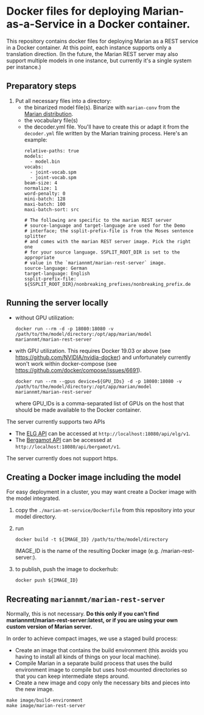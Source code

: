 # Docker files for deploying Marian-as-a-Service in a Docker container.

This repository contains docker files for deploying Marian as a REST service in a Docker container.
At this point, each instance supports only a translation direction. (In the future, the Marian REST server may also support multiple models in one instance, but currently it's a single system per instance.)

## Preparatory steps

1. Put all necessary files into a directory:
   - the binarized model file(s). Binarize with `marian-conv` from the [Marian distribution](https://github.com/marian-nmt/marian-dev).
   - the vocabulary file(s)
   - the decoder.yml file. You'll have to create this or adapt it from the `decoder.yml` file written
     by the Marian training process. Here's an example:
     ```
     relative-paths: true
     models:
       - model.bin
     vocabs:
       - joint-vocab.spm
       - joint-vocab.spm
     beam-size: 4
     normalize: 1
     word-penalty: 0
     mini-batch: 128
     maxi-batch: 100
     maxi-batch-sort: src

     # The following are specific to the marian REST server
     # source-language and target-language are used for the Demo
     # interface; the ssplit-prefix-file is from the Moses sentence splitter
     # and comes with the marian REST server image. Pick the right one
     # for your source language. SSPLIT_ROOT_DIR is set to the appropriate
     # value in the `mariannmt/marian-rest-server` image.
     source-language: German
     target-language: English
     ssplit-prefix-file: ${SSPLIT_ROOT_DIR}/nonbreaking_prefixes/nonbreaking_prefix.de
     ```
## Running the server locally
   - without GPU utilization:
     ```
     docker run --rm -d -p 18080:18080 -v /path/to/the/model/directory:/opt/app/marian/model mariannmt/marian-rest-server
     ```
   - with GPU utilization. This requires Docker 19.03 or above (see https://github.com/NVIDIA/nvidia-docker)
     and unfortunately currently won't work within docker-compose (see https://github.com/docker/compose/issues/6691).
     ```
     docker run --rm --gpus device=${GPU_IDs} -d -p 18080:18080 -v /path/to/the/model/directory:/opt/app/marian/model mariannmt/marian-rest-server
     ```
     where GPU_IDs is a comma-separated list of GPUs on the host that should be made available to the Docker container.

The server currently supports two APIs
- The [ELG API](https://github.com/ugermann/marian-docker/wiki/The-ELG-Translation-API) can be accessed at 
  `http://localhost:18080/api/elg/v1`.
- The [Bergamot API](https://github.com/ugermann/marian-docker/wiki/Bergamot-REST-API) can be accessed at 
  `http://localhost:18080/api/bergamot/v1`.

The server currently does not support https.

## Creating a Docker image including the model
   For easy deployment in a cluster, you may want create a Docker image with the model integrated.
   1. copy the `./marian-mt-service/Dockerfile` from this repository into your model directory.
   2. run
        ```
        docker build -t ${IMAGE_ID} /path/to/the/model/directory
        ```
      IMAGE_ID is the name of the resulting Docker image (e.g. <your dockerhub account>/marian-rest-server:<model id>).

   3. to publish, push the image to dockerhub:
      ```
      docker push ${IMAGE_ID}
      ```
## Recreating `mariannmt/marian-rest-server`
Normally, this is not necessary. **Do this only if you can't find mariannmt/marian-rest-server:latest, or if you are using your own custom version of Marian server.**

In order to achieve compact images, we use a staged build process:
- Create an image that contains the build environment (this avoids you having to install all kinds of things on your local machine).
- Compile Marian in a separate build process that uses the build environment image to compile but uses host-mounted directories so that you can keep intermediate steps around.
- Create a new image and copy only the necessary bits and pieces into the new image.

```
make image/build-environment
make image/marian-rest-server
```
